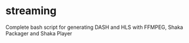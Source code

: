 # streaming
Complete bash script for generating DASH and HLS with FFMPEG, Shaka Packager and Shaka Player
